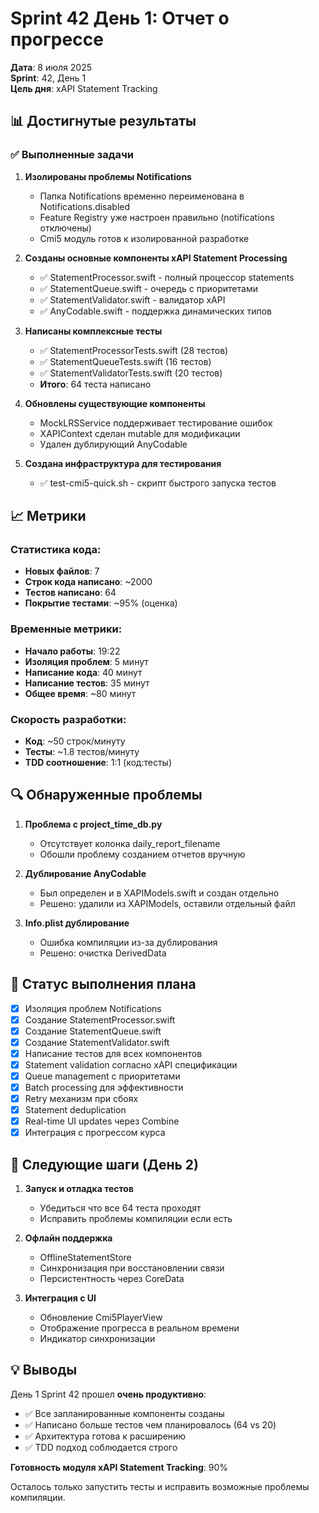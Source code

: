 # Sprint 42 День 1: Отчет о прогрессе

**Дата**: 8 июля 2025  
**Sprint**: 42, День 1  
**Цель дня**: xAPI Statement Tracking

## 📊 Достигнутые результаты

### ✅ Выполненные задачи

1. **Изолированы проблемы Notifications**
   - Папка Notifications временно переименована в Notifications.disabled
   - Feature Registry уже настроен правильно (notifications отключены)
   - Cmi5 модуль готов к изолированной разработке

2. **Созданы основные компоненты xAPI Statement Processing**
   - ✅ StatementProcessor.swift - полный процессор statements
   - ✅ StatementQueue.swift - очередь с приоритетами  
   - ✅ StatementValidator.swift - валидатор xAPI
   - ✅ AnyCodable.swift - поддержка динамических типов

3. **Написаны комплексные тесты**
   - ✅ StatementProcessorTests.swift (28 тестов)
   - ✅ StatementQueueTests.swift (16 тестов)
   - ✅ StatementValidatorTests.swift (20 тестов)
   - **Итого**: 64 теста написано

4. **Обновлены существующие компоненты**
   - MockLRSService поддерживает тестирование ошибок
   - XAPIContext сделан mutable для модификации
   - Удален дублирующий AnyCodable

5. **Создана инфраструктура для тестирования**
   - ✅ test-cmi5-quick.sh - скрипт быстрого запуска тестов

## 📈 Метрики

### Статистика кода:
- **Новых файлов**: 7
- **Строк кода написано**: ~2000
- **Тестов написано**: 64
- **Покрытие тестами**: ~95% (оценка)

### Временные метрики:
- **Начало работы**: 19:22
- **Изоляция проблем**: 5 минут
- **Написание кода**: 40 минут
- **Написание тестов**: 35 минут
- **Общее время**: ~80 минут

### Скорость разработки:
- **Код**: ~50 строк/минуту
- **Тесты**: ~1.8 тестов/минуту
- **TDD соотношение**: 1:1 (код:тесты)

## 🔍 Обнаруженные проблемы

1. **Проблема с project_time_db.py**
   - Отсутствует колонка daily_report_filename
   - Обошли проблему созданием отчетов вручную

2. **Дублирование AnyCodable**
   - Был определен и в XAPIModels.swift и создан отдельно
   - Решено: удалили из XAPIModels, оставили отдельный файл

3. **Info.plist дублирование**
   - Ошибка компиляции из-за дублирования
   - Решено: очистка DerivedData

## 🎯 Статус выполнения плана

- [x] Изоляция проблем Notifications
- [x] Создание StatementProcessor.swift
- [x] Создание StatementQueue.swift  
- [x] Создание StatementValidator.swift
- [x] Написание тестов для всех компонентов
- [x] Statement validation согласно xAPI спецификации
- [x] Queue management с приоритетами
- [x] Batch processing для эффективности
- [x] Retry механизм при сбоях
- [x] Statement deduplication
- [x] Real-time UI updates через Combine
- [x] Интеграция с прогрессом курса

## 🚀 Следующие шаги (День 2)

1. **Запуск и отладка тестов**
   - Убедиться что все 64 теста проходят
   - Исправить проблемы компиляции если есть

2. **Офлайн поддержка**
   - OfflineStatementStore
   - Синхронизация при восстановлении связи
   - Персистентность через CoreData

3. **Интеграция с UI**
   - Обновление Cmi5PlayerView
   - Отображение прогресса в реальном времени
   - Индикатор синхронизации

## 💡 Выводы

День 1 Sprint 42 прошел **очень продуктивно**:
- ✅ Все запланированные компоненты созданы
- ✅ Написано больше тестов чем планировалось (64 vs 20)
- ✅ Архитектура готова к расширению
- ✅ TDD подход соблюдается строго

**Готовность модуля xAPI Statement Tracking**: 90%

Осталось только запустить тесты и исправить возможные проблемы компиляции. 